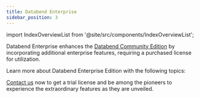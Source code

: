 ```yaml
---
title: Databend Enterprise
sidebar_position: 3
---
```


import IndexOverviewList from '@site/src/components/IndexOverviewList';

Databend Enterprise enhances the [Databend Community Edition](../00-dce.md) by incorporating additional enterprise features, requiring a purchased license for utilization.

Learn more about Databend Enterprise Edition with the following topics:

<IndexOverviewList />

[Contact us](https://www.databend.com/contact-us/) now to get a trial license and be among the pioneers to experience the extraordinary features as they are unveiled.
